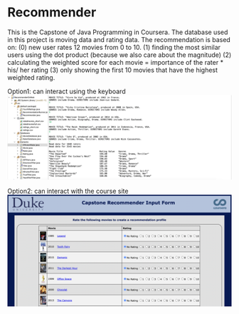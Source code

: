# Recommender

This is the Capstone of Java Programming in Coursera. The database used in this project is moving data and rating data. The recommendation is based on: (0) new user rates 12 movies from 0 to 10. (1) finding the most similar users using the dot product (because we also care about the magnitude) (2) calculating the weighted score for each movie  = importance of the rater * his/ her rating (3) only showing the first 10 movies that have the highest weighted rating.

Option1: can interact using the keyboard
![Alt text](Keyboard-Interactions.png)

Option2: can interact with the course site
![Alt text](Course-Site-Integration.png)
